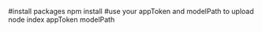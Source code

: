 #install packages
npm install
#use your appToken and modelPath to upload
node index appToken modelPath